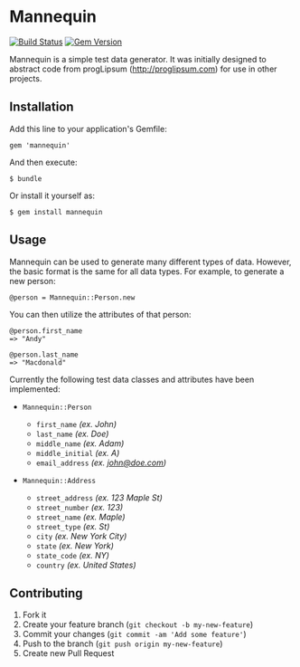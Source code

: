 # Mannequin

[![Build Status](https://api.travis-ci.org/theandym/mannequin.png?branch=master)](https://travis-ci.org/theandym/mannequin)
[![Gem Version](https://badge.fury.io/rb/mannequin.png)](http://badge.fury.io/rb/mannequin)

Mannequin is a simple test data generator. It was initially designed to abstract code from progLipsum (http://proglipsum.com) for use in other projects.

## Installation

Add this line to your application's Gemfile:

    gem 'mannequin'

And then execute:

    $ bundle

Or install it yourself as:

    $ gem install mannequin

## Usage

Mannequin can be used to generate many different types of data. However, the basic format is the same for all data types. For example, to generate a new person:

    @person = Mannequin::Person.new

You can then utilize the attributes of that person:

    @person.first_name
    => "Andy"
    
    @person.last_name
    => "Macdonald"

Currently the following test data classes and attributes have been implemented:

* `Mannequin::Person`
    
    * `first_name` *(ex. John)*
    * `last_name` *(ex. Doe)*
    * `middle_name` *(ex. Adam)*
    * `middle_initial` *(ex. A)*
    * `email_address` *(ex. john@doe.com)*

* `Mannequin::Address`
    
    * `street_address` *(ex. 123 Maple St)*
    * `street_number` *(ex. 123)*
    * `street_name` *(ex. Maple)*
    * `street_type` *(ex. St)*
    * `city` *(ex. New York City)*
    * `state` *(ex. New York)*
    * `state_code` *(ex. NY)*
    * `country` *(ex. United States)*

## Contributing

1. Fork it
2. Create your feature branch (`git checkout -b my-new-feature`)
3. Commit your changes (`git commit -am 'Add some feature'`)
4. Push to the branch (`git push origin my-new-feature`)
5. Create new Pull Request
